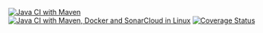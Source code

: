 [![Java CI with Maven](https://github.com/smfasihaly/TddProject/actions/workflows/maven.yml/badge.svg)](https://github.com/smfasihaly/TddProject/actions/workflows/maven.yml)
[![Java CI with Maven, Docker and SonarCloud in Linux](https://github.com/smfasihaly/TddProject/actions/workflows/maven_Sonar.yml/badge.svg)](https://github.com/smfasihaly/TddProject/actions/workflows/maven_Sonar.yml)
[![Coverage Status](https://coveralls.io/repos/github/smfasihaly/TddProject/badge.svg?branch=master)](https://coveralls.io/github/smfasihaly/TddProject?branch=master)